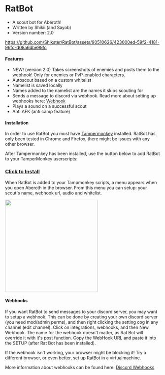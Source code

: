 # RatBot
- A scout bot for Aberoth!
- Written by Shikii (and Sayob)
- Version number: 2.0


https://github.com/Shikster/RatBot/assets/90510626/423000ed-59f2-4181-96fc-d08a6dbe99fc


#### Features
- NEW! (version 2.0) Takes screenshots of enemies and posts them to the webhook! Only for enemies or PvP-enabled characters.
- Autoscout based on a custom whitelist
- Namelist is saved locally
- Names added to the namelist are the names it skips scouting for
- Sends a message to discord via webhook. Read more about setting up webhooks here: [Webhook](https://github.com/Shikster/RatBot#Webhooks)
- Plays a sound on a successful scout
- Anti AFK (anti camp feature)



#### Installation
In order to use RatBot you must have [Tampermonkey](https://www.tampermonkey.net/) installed.
RatBot has only been tested in Chrome and Firefox, there might be issues with any other browser.

After Tampermonkey has been installed, use the button below to add RatBot to your TamperMonkey userscripts:
### [Click to Install](https://github.com/Shikster/RatBot/raw/main/RatBot.user.js)

When RatBot is added to your Tampmonkey scripts, a menu appears when you open Aberoth in the browser. From this menu you can setup: your scout's name, webhook url, audio and whitelist.

<img src="https://github.com/Shikster/RatBot/assets/90510626/33684d7b-e614-42e2-afab-06ec228c0fb7" width="300">


#### Webhooks
If you want RatBot to send messages to your discord server, you may want to setup a webhook.
This can be done by creating your own discord server (you need mod/admin perms), and then right clicking the setting cog in any channel (edit channel).
Click on integrations, webhooks, and then New Webhook. The name for the webhook doesn't matter, as Rat Bot will override it with it's post function. Copy the WebHook URL and paste it into the SETUP (after Rat Bot has been installed). 

If the webhook isn't working, your browser might be blocking it! Try a different browser, or even better, set up RatBot in a virtualmachine.

More information about webhooks can be found here:
[Discord Webhooks](https://support.discord.com/hc/en-us/articles/228383668-Intro-to-Webhooks)
